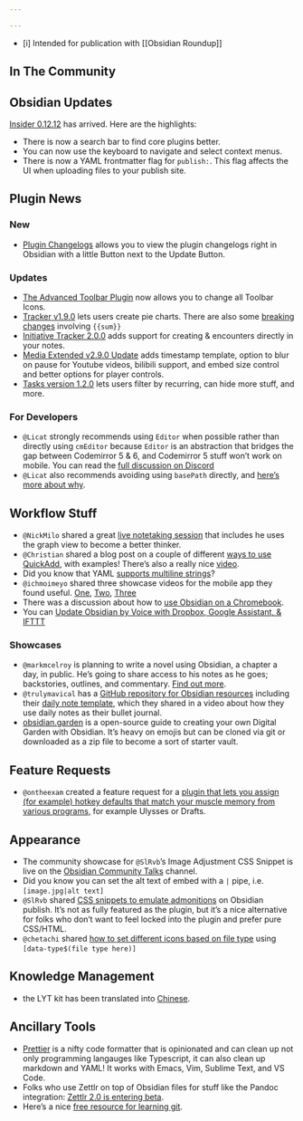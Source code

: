 ```yaml
---

---
```


- [i] Intended for publication with [[Obsidian Roundup]]

## In The Community

## Obsidian Updates
[Insider 0.12.12](https://forum.obsidian.md/t/obsidian-release-v0-12-12-insider-build/21564) has arrived. Here are the highlights: 
* There is now a search bar to find core plugins better.
* You can now use the keyboard to navigate and select context menus.
* There is now a YAML frontmatter flag for `publish:`. This flag affects the UI when uploading files to your publish site. 
## Plugin News

### New
* [Plugin Changelogs](https://github.com/phibr0/obsidian-plugin-changelogs) allows you to view the plugin changelogs right in Obsidian with a little Button next to the Update Button. 
### Updates
* [The Advanced Toolbar Plugin](https://github.com/phibr0/obsidian-advanced-toolbar) now allows you to change all Toolbar Icons. 
* [Tracker v1.9.0](https://github.com/pyrochlore/obsidian-tracker) lets users create pie charts. There are also some [breaking changes](https://discord.com/channels/686053708261228577/855181471643861002/869592821001236480) involving `{{sum}}` 
* [Initiative Tracker 2.0.0]((https://github.com/valentine195/obsidian-initiative-tracker#creating-encounters-in-notes) ) adds support for creating & encounters directly in your notes.
* [Media Extended v2.9.0 Update](https://github.com/aidenlx/media-extended/releases/tag/2.9.0) adds timestamp template, option to blur on pause for Youtube videos, bilibili support, and embed size control and better options for player controls. 
* [Tasks version 1.2.0](https://github.com/schemar/obsidian-tasks/releases/tag/1.2.0) lets users filter by recurring, can hide more stuff, and more. 

### For Developers
* `@Licat` strongly recommends using `Editor` when possible rather than directly using `cmEditor` because `Editor` is an abstraction that bridges the gap between Codemirror 5 & 6, and Codemirror 5 stuff won’t work on mobile. You can read the [full discussion on Discord](https://discord.com/channels/686053708261228577/840286264964022302/870514620450873464) 
* `@Licat` also recommends avoiding using `basePath` directly, and [here’s more about why](https://discord.com/channels/686053708261228577/840286264964022302/851183938542108692). 

## Workflow Stuff
* `@NickMilo` shared a great [live notetaking session](https://www.youtube.com/watch?v=68huyTJjBF0) that includes he uses the graph view to become a better thinker. 
* `@Christian` shared a blog post on a couple of different [ways to use QuickAdd]( https://bagerbach.com/blog/how-to-use-quick-add-for-obsidian-with-examples/), with examples! There’s also a really nice [video](https://www.youtube.com/watch?v=gYK3VDQsZJo). 
* Did you know that YAML [supports multiline strings](http://discordapp.com/channels/686053708261228577/840286238928797736/868314054702297128)? 
* `@ichmoimeyo` shared three showcase videos for the mobile app they found useful. [One](https://www.youtube.com/watch?v=66WnTCt77uU), [Two](https://www.youtube.com/watch?v=_ufMj-4cdIM), [Three](https://www.youtube.com/watch?v=Ke_m3y-6_DI)
* There was a discussion about how to [use Obsidian on a Chromebook](https://www.reddit.com/r/ObsidianMD/comments/ost772/best_way_to_use_obsidian_on_a_chromebook_perhaps/). 
* You can [Update Obsidian by Voice with Dropbox, Google Assistant, & IFTTT](https://publish.obsidian.md/arun/Tech/Update+Obsidian+By+Voice+with+Dropbox+and+Google+Assistant+and+IFTTT)
### Showcases

* `@markmcelroy` is planning to write a novel using Obsidian, a chapter a day, in public. He’s going to share access to his notes as he goes; backstories, outlines, and commentary. [Find out more](https://markmcelroy.com/ive-decided-to-write-a-novel-in-public-using-obsidian-md/). 
* `@trulymavical` has a [GitHub repository for Obsidian resources](https://github.com/ransurf/obsidian-resources/tree/main/templates) including their [daily note template](https://www.youtube.com/watch?v=OFFTIIUDNK4), which they shared in a video about how they use daily notes as their bullet journal.
* [obsidian.garden](https://obsidian.garden) is a open-source guide to creating your own Digital Garden with Obsidian. It’s heavy on emojis but can be cloned via git or downloaded as a zip file to become a sort of starter vault. 

## Feature Requests
* `@ontheexam` created a feature request for a [plugin that lets you assign (for example) hotkey defaults that match your muscle memory from various programs](https://forum.obsidian.md/t/muscle-memory/21391), for example Ulysses or Drafts. 
## Appearance
* The community showcase for `@SlRvb`’s Image Adjustment CSS Snippet is live on the [Obsidian Community Talks](https://www.youtube.com/watch?v=VRoBNWvw8sU) channel. 
* Did you know you can set the alt text of embed with a `|` pipe, i.e. `[image.jpg|alt text]` 
* `@SlRvb` shared [CSS snippets to emulate admonitions](https://github.com/SlRvb/Obsidian--ITS-Theme/blob/main/S%20-%20Admonitions.css) on Obsidian publish. It’s not as fully featured as the plugin, but it’s a nice alternative for folks who don’t want to feel locked into the plugin and prefer pure CSS/HTML. 
* `@chetachi` shared [how to set different icons based on file type](https://discord.com/channels/686053708261228577/702656734631821413/866399284437843978) using `[data-type$(file type here)]`
## Knowledge Management
* the LYT kit has been translated into [Chinese](http://discordapp.com/channels/686053708261228577/694233507500916796/870493440885010473). 
## Ancillary Tools
* [Prettier](https://prettier.io/) is a nifty code formatter that is opinionated and can clean up not only programming langauges like Typescript, it can also clean up markdown and YAML! It works with Emacs, Vim, Sublime Text, and VS Code. 
* Folks who use Zettlr on top of Obsidian files for stuff like the Pandoc integration: [Zettlr 2.0 is entering beta](https://twitter.com/zettlr/status/1420750610807222294). 
* Here’s a nice [free resource for learning git](https://git-scm.com/book/en/v2/). 
